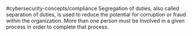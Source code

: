 #cybersecurity-concepts/compliance 
Segregation of duties, also called separation of duties, is used to reduce the potential for corruption or fraud within the organization. More than one person must be involved in a given process in order to complete that process.